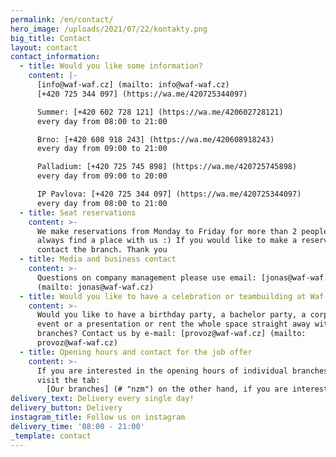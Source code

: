 ```yaml
---
permalink: /en/contact/
hero_image: /uploads/2021/07/22/kontakty.png
big_title: Contact
layout: contact
contact_information:
  - title: Would you like some information?
    content: |-
      [info@waf-waf.cz] (mailto: info@waf-waf.cz)
      [+420 725 344 097] (https://wa.me/420725344097)

      Summer: [+420 602 728 121] (https://wa.me/420602728121)
      every day from 08:00 to 21:00

      Brno: [+420 608 918 243] (https://wa.me/420608918243)
      every day from 09:00 to 21:00

      Palladium: [+420 725 745 898] (https://wa.me/420725745898)
      every day from 09:00 to 20:00

      IP Pavlova: [+420 725 344 097] (https://wa.me/420725344097)
      every day from 08:00 to 21:00
  - title: Seat reservations
    content: >-
      We make reservations from Monday to Friday for more than 2 people who will
      always find a place with us :) If you would like to make a reservation,
      contact the branch. Thank you
  - title: Media and business contact
    content: >-
      Questions on company management please use email: [jonas@waf-waf.cz]
      (mailto: jonas@waf-waf.cz)
  - title: Would you like to have a celebration or teambuilding at Waf-Waf?
    content: >-
      Would you like to have a birthday party, a bachelor party, a corporate
      event or a presentation or rent the whole space straight away within our
      branches? Contact us by e-mail: [provoz@waf-waf.cz] (mailto:
      provoz@waf-waf.cz)
  - title: Opening hours and contact for the job offer
    content: >-
      If you are interested in the opening hours of individual branches, then
      visit the tab:
        [Our branches] (# "nzm") on the other hand, if you are interested in working at Waf-Waf, you can visit the box: [vacancies] (#).
delivery_text: Delivery every single day!
delivery_button: Delivery
instagram_title: Follow us on instagram
delivery_time: '08:00 - 21:00'
_template: contact
---
```




